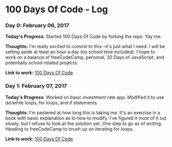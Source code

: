 # 100 Days Of Code - Log

### Day 0: February 06, 2017

**Today's Progress**: Started 100 Days Of Code by forking the repo. Yay me.

**Thoughts:** I'm really excited to commit to this--it's just what I need. I will be setting aside at least an hour a day (no school time included). I hope to work on a balance of freeCodeCamp, personal, 30 Days of JavaScript, and potentially school related projects.

**Link to work:** [100 Days Of Code](https://github.com/sethmchris/100-days-of-code)

### Day 1: February 07, 2017

**Today's Progress**: Worked on basic investment rate app. Modified it to use do/while loops, for loops, and if statements.

**Thoughts:** I'm pestered at how long this is taking me. It's an exercise in a book with basic explanation as to how to modify. I've figured it most of it out slowly, but I refuse to look at the solution yet. One step to go as of writing. Heading to freeCodeCamp to brush up on iterating for loops.

**Link to work:** [100 Days Of Code](https://github.com/sethmchris/100-days-of-code/blob/master/future_value.html)



























<!---
### Day 0: February 30, 2016 (Example 1)
##### (delete me or comment me out)

**Today's Progress**: Fixed CSS, worked on canvas functionality for the app.

**Thoughts:** I really struggled with CSS, but, overall, I feel like I am slowly getting better at it. Canvas is still new for me, but I managed to figure out some basic functionality.

**Link to work:** [Calculator App](http://www.example.com)

### Day 0: February 30, 2016 (Example 2)
##### (delete me or comment me out)

**Today's Progress**: Fixed CSS, worked on canvas functionality for the app.

**Thoughts**: I really struggled with CSS, but, overall, I feel like I am slowly getting better at it. Canvas is still new for me, but I managed to figure out some basic functionality.

**Link(s) to work**: [Calculator App](http://www.example.com)


### Day 1: June 27, Monday

**Today's Progress**: I've gone through many exercises on FreeCodeCamp.

**Thoughts** I've recently started coding, and it's a great feeling when I finally solve an algorithm challenge after a lot of attempts and hours spent.

**Link(s) to work**
1. [Find the Longest Word in a String](https://www.freecodecamp.com/challenges/find-the-longest-word-in-a-string)
2. [Title Case a Sentence](https://www.freecodecamp.com/challenges/title-case-a-sentence)
)
--->
